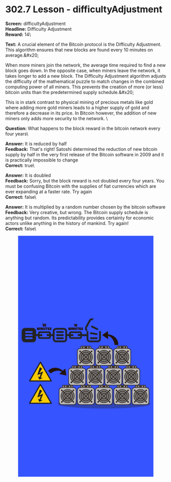 # 302.7 Lesson - difficultyAdjustment

**Screen:** difficultyAdjustment\
**Headline:** Difficulty Adjustment\
**Reward:** 14\

**Text:** A crucial element of the Bitcoin protocol is the Difficulty Adjustment. This algorithm ensures that new blocks are found every 10 minutes on average.&amp;#x20;

When more miners join the network, the average time required to find a new block goes down. In the opposite case, when miners leave the network, it takes longer to add a new block. The Difficulty Adjustment algorithm adjusts the difficulty of the mathematical puzzle to match changes in the combined computing power of all miners. This prevents the creation of more (or less) bitcoin units than the predetermined supply schedule.&amp;#x20;

This is in stark contrast to physical mining of precious metals like gold where adding more gold miners leads to a higher supply of gold and therefore a decrease in its price. In Bitcoin however, the addition of new miners only adds more security to the network.
\

**Question:** What happens to the block reward in the bitcoin network every four years\

**Answer:** It is reduced by half\
**Feedback:** That&#x27;s right! Satoshi determined the reduction of new bitcoin supply by half in the very first release of the Bitcoin software in 2009 and it is practically impossible to change\
**Correct:** true\

**Answer:** It is doubled\
**Feedback:** Sorry, but the block reward is not doubled every four years. You must be confusing Bitcoin with the supplies of fiat currencies which are ever expanding at a faster rate. Try again\
**Correct:** false\

**Answer:** It is multiplied by a random number chosen by the bitcoin software\
**Feedback:** Very creative, but wrong. The Bitcoin supply schedule is anything but random. Its predictability provides certainty for economic actors unlike anything in the history of mankind. Try again!\
**Correct:** false\


<figure><img src="../.gitbook/assets/302-07.png" alt=""><figcaption></figcaption></figure>

